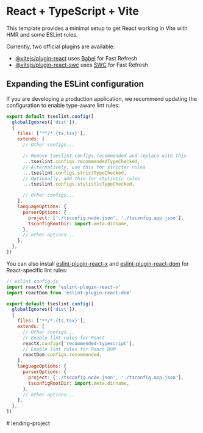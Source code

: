 # React + TypeScript + Vite

This template provides a minimal setup to get React working in Vite with HMR and some ESLint rules.

Currently, two official plugins are available:

- [@vitejs/plugin-react](https://github.com/vitejs/vite-plugin-react/blob/main/packages/plugin-react) uses [Babel](https://babeljs.io/) for Fast Refresh
- [@vitejs/plugin-react-swc](https://github.com/vitejs/vite-plugin-react/blob/main/packages/plugin-react-swc) uses [SWC](https://swc.rs/) for Fast Refresh

## Expanding the ESLint configuration

If you are developing a production application, we recommend updating the configuration to enable type-aware lint rules:

```js
export default tseslint.config([
  globalIgnores(['dist']),
  {
    files: ['**/*.{ts,tsx}'],
    extends: [
      // Other configs...

      // Remove tseslint.configs.recommended and replace with this
      ...tseslint.configs.recommendedTypeChecked,
      // Alternatively, use this for stricter rules
      ...tseslint.configs.strictTypeChecked,
      // Optionally, add this for stylistic rules
      ...tseslint.configs.stylisticTypeChecked,

      // Other configs...
    ],
    languageOptions: {
      parserOptions: {
        project: ['./tsconfig.node.json', './tsconfig.app.json'],
        tsconfigRootDir: import.meta.dirname,
      },
      // other options...
    },
  },
])
```

You can also install [eslint-plugin-react-x](https://github.com/Rel1cx/eslint-react/tree/main/packages/plugins/eslint-plugin-react-x) and [eslint-plugin-react-dom](https://github.com/Rel1cx/eslint-react/tree/main/packages/plugins/eslint-plugin-react-dom) for React-specific lint rules:

```js
// eslint.config.js
import reactX from 'eslint-plugin-react-x'
import reactDom from 'eslint-plugin-react-dom'

export default tseslint.config([
  globalIgnores(['dist']),
  {
    files: ['**/*.{ts,tsx}'],
    extends: [
      // Other configs...
      // Enable lint rules for React
      reactX.configs['recommended-typescript'],
      // Enable lint rules for React DOM
      reactDom.configs.recommended,
    ],
    languageOptions: {
      parserOptions: {
        project: ['./tsconfig.node.json', './tsconfig.app.json'],
        tsconfigRootDir: import.meta.dirname,
      },
      // other options...
    },
  },
])
```
#   l e n d i n g - p r o j e c t  
 